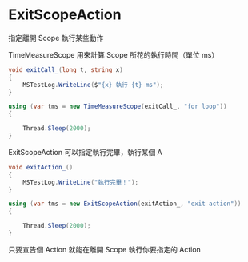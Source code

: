 # ExitScopeAction
指定離開 Scope 執行某些動作

TimeMeasureScope 用來計算 Scope 所花的執行時間（單位 ms）
``` c#  
void exitCall_(long t, string x)
{
    MSTestLog.WriteLine($"{x} 執行 {t} ms");
}

using (var tms = new TimeMeasureScope(exitCall_, "for loop"))
{

    Thread.Sleep(2000);
}
```  

ExitScopeAction 可以指定執行完畢，執行某個 A
``` c#  
void exitAction_()
{
    MSTestLog.WriteLine("執行完畢！");
}

using (var tms = new ExitScopeAction(exitAction_, "exit action"))
{

    Thread.Sleep(2000);
}
```

只要宣告個 Action 就能在離開 Scope 執行你要指定的 Action
